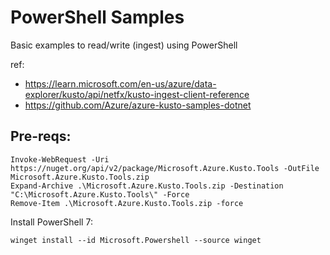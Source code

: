 # PowerShell Samples

Basic examples to read/write (ingest) using PowerShell

ref: 
- https://learn.microsoft.com/en-us/azure/data-explorer/kusto/api/netfx/kusto-ingest-client-reference
- https://github.com/Azure/azure-kusto-samples-dotnet

##  Pre-reqs:

```
Invoke-WebRequest -Uri https://nuget.org/api/v2/package/Microsoft.Azure.Kusto.Tools -OutFile Microsoft.Azure.Kusto.Tools.zip
Expand-Archive .\Microsoft.Azure.Kusto.Tools.zip -Destination "C:\Microsoft.Azure.Kusto.Tools\" -Force
Remove-Item .\Microsoft.Azure.Kusto.Tools.zip -force
```
Install PowerShell 7: 
```
winget install --id Microsoft.Powershell --source winget
```
